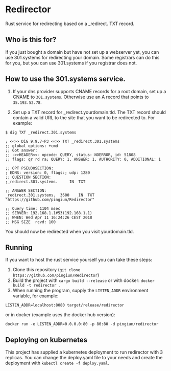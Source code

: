# Redirector
Rust service for redirecting based on a _redirect. TXT record.

## Who is this for?
If you just bought a domain but have not set up a webserver yet, you can use 
301.systems for redirecting your domain. Some registrars can do this for you,
but you can use 301.systems if you registrar does not.

## How to use the 301.systems service.
1. If your dns provider supports CNAME records for a root domain, set up a 
CNAME to `301.systems`. Otherwise use an A record that points to `35.193.52.78`.

2. Set up a TXT record for _redirect.yourdomain.tld. The TXT record should
contain a valid URL to the site that you want to be redirected to. For example:
```terminal
$ dig TXT _redirect.301.systems

; <<>> DiG 9.9.7-P3 <<>> TXT _redirect.301.systems
;; global options: +cmd
;; Got answer:
;; ->>HEADER<<- opcode: QUERY, status: NOERROR, id: 51808
;; flags: qr rd ra; QUERY: 1, ANSWER: 1, AUTHORITY: 0, ADDITIONAL: 1

;; OPT PSEUDOSECTION:
; EDNS: version: 0, flags:; udp: 1280
;; QUESTION SECTION:
;_redirect.301.systems.		IN	TXT

;; ANSWER SECTION:
_redirect.301.systems.	3600	IN	TXT	"https://github.com/pingiun/Redirector"

;; Query time: 1104 msec
;; SERVER: 192.168.1.1#53(192.168.1.1)
;; WHEN: Wed Apr 11 16:24:26 CEST 2018
;; MSG SIZE  rcvd: 100
```

You should now be redirected when you visit yourdomain.tld.

## Running
If you want to host the rust service yourself you can take these steps:
1. Clone this repository (`git clone https://github.com/pingiun/Redirector`)
2. Build the project with `cargo build --release` or with docker: `docker build -t redirector .`
3. When running the program, supply the `LISTEN_ADDR` environment variable, for example:
```terminal
LISTEN_ADDR=localhost:8080 target/release/redirector
```
or in docker (example uses the docker hub version):
```terminal
docker run -e LISTEN_ADDR=0.0.0.0:80 -p 80:80 -d pingiun/redirector
```

## Deploying on kubernetes
This project has supplied a kubernetes deployment to run redirector with 3 replicas. You can change the deploy.yaml file to your needs and create the deployment with `kubectl create -f deploy.yaml`.
